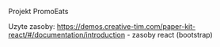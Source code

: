 Projekt PromoEats

Uzyte zasoby:
https://demos.creative-tim.com/paper-kit-react/#/documentation/introduction - zasoby react (bootstrap)
